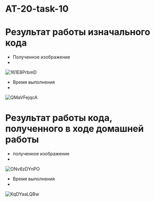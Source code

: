 # AT-20-task-10

# Результат работы изначального кода
* Полученное изображение
* 
![161E8PrbmD](https://user-images.githubusercontent.com/71966352/143548254-946c8d05-c068-4982-81e8-d9baf9295faf.png)

* Время выполнения
* 
![QMaVFejqcA](https://user-images.githubusercontent.com/71966352/143548474-e8ec41e5-ee2c-4372-897f-64242b8e4ed1.png)


# Результат работы кода, полученного в ходе домашней работы
* полученное изображение
* 
![ONv6zDYnPO](https://user-images.githubusercontent.com/71966352/143548801-b91db6df-e081-425f-a5fb-ec21716dbefc.png)

* Время выполнения
* 
![KqDYaaLQBw](https://user-images.githubusercontent.com/71966352/143549091-24b3c895-d1f0-4443-b1e3-115a2bbd906e.png)


